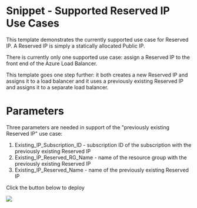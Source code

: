 # Snippet - Supported Reserved IP Use Cases

This template demonstrates the currently supported use case for Reserved IP.  A Reserved IP is simply a statically allocated Public IP.  

There is currently only one supported use case: assign a Reserved IP to the front end of the Azure Load Balancer.  

This template goes one step further: it both creates a new Reserved IP and assigns it to a load balancer and it uses a previously existing Reserved IP and assigns it to a separate load balancer.

# Parameters

Three parameters are needed in support of the "previously existing Reserved IP" use case:

1. Existing\_IP\_Subscription_ID - subscription ID of the subscription with the previously existing Reserved IP
2. Existing\_IP\_Reserved\_RG\_Name - name of the resource group with the previously existing Reserved IP
3. Existing\_IP\_Reserved\_Name - name of the previously existing Reserved IP



Click the button below to deploy

<a href="https://portal.azure.com/#create/Microsoft.Template/uri/https%3A%2F%2Fgolivestoragea0.blob.core.windows.net%2Fpublic%2Fazuredeploy.json" target="_blank">
    <img src="http://azuredeploy.net/deploybutton.png"/>
</a>
